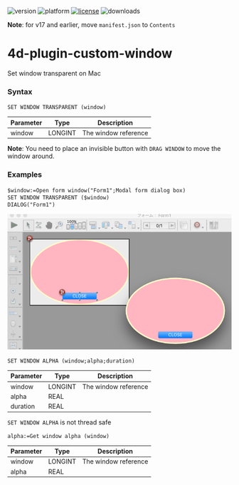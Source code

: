 ![version](https://img.shields.io/badge/version-16%2B-8331AE)
![platform](https://img.shields.io/static/v1?label=platform&message=mac-intel%20|%20mac-arm&color=blue)
[![license](https://img.shields.io/github/license/miyako/4d-plugin-custom-window)](LICENSE)
![downloads](https://img.shields.io/github/downloads/miyako/4d-plugin-custom-window/total)

**Note**: for v17 and earlier, move `manifest.json` to `Contents`

# 4d-plugin-custom-window
Set window transparent on Mac

### Syntax

```
SET WINDOW TRANSPARENT (window)
```

Parameter|Type|Description
------------|------|----
window|LONGINT|The window reference

**Note**: You need to place an invisible button with ``DRAG WINDOW`` to move the window around.

### Examples

```
$window:=Open form window("Form1";Modal form dialog box)
SET WINDOW TRANSPARENT ($window)
DIALOG("Form1")
```

![](image.png)

```
SET WINDOW ALPHA (window;alpha;duration)
```

Parameter|Type|Description
------------|------|----
window|LONGINT|The window reference
alpha|REAL|
duration|REAL|

``SET WINDOW ALPHA`` is not thread safe

```
alpha:=Get window alpha (window)
```

Parameter|Type|Description
------------|------|----
window|LONGINT|The window reference
alpha|REAL|

